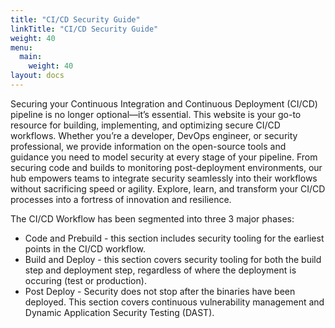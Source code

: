 ```yaml
---
title: "CI/CD Security Guide"
linkTitle: "CI/CD Security Guide"
weight: 40
menu:
  main:
    weight: 40
layout: docs
---
```

Securing your Continuous Integration and Continuous Deployment (CI/CD) pipeline is no longer optional—it’s essential. This website is your go-to resource for building, implementing, and optimizing secure CI/CD workflows. Whether you’re a developer, DevOps engineer, or security professional, we provide information on the open-source tools and guidance you need to model security at every stage of your pipeline. From securing code and builds to monitoring post-deployment environments, our hub empowers teams to integrate security seamlessly into their workflows without sacrificing speed or agility. Explore, learn, and transform your CI/CD processes into a fortress of innovation and resilience.

The CI/CD Workflow has been segmented into three 3 major phases:
- Code and Prebuild - this section includes security tooling for the earliest points in the CI/CD workflow.
- Build and Deploy - this section covers security tooling for both the build step and deployment step, regardless of where the deployment is occuring (test or production).
- Post Deploy - Security does not stop after the binaries have been deployed. This section covers continuous vulnerability management and Dynamic Application Security Testing (DAST).

